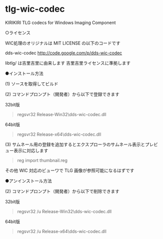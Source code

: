 tlg-wic-codec
=============

KIRIKIRI TLG codecs for Windows Imaging Component

○ライセンス

WIC処理のオリジナルは MIT LICENSE の以下のコードです

dds-wic-codec 
http://code.google.com/p/dds-wic-codec

libtlg/ は吉里吉里に由来します
吉里吉里ライセンスに準拠します

●インストール方法

(1) ソースを取得してビルド

(2) コマンドプロンプト（開発者）から以下で登録できます

32bit版
> regsvr32 Release-Win32\dds-wic-codec.dll 

64bit版
> regsvr32 Release-x64\dds-wic-codec.dll 

(3) サムネール用の登録を追加するとエクスプローラのサムネール表示とプレビュー表示に対応します

> reg import thumbnail.reg

その他 WIC 対応のビューワで TLG 画像が参照可能になるはずです

●アンインストール方法

(2) コマンドプロンプト（開発者）から以下で削除できます

32bit版
> regsvr32 /u Release-Win32\dds-wic-codec.dll 

64bit版
> regsvr32 /u Release-x64\dds-wic-codec.dll 

